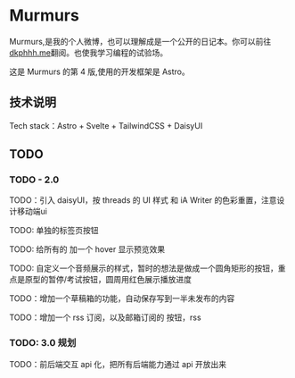 # Murmurs

Murmurs,是我的个人微博，也可以理解成是一个公开的日记本。你可以前往 [dkphhh.me](https://dkphhh.me/)翻阅。也使我学习编程的试验场。

这是 Murmurs 的第 4 版,使用的开发框架是 Astro。

## 技术说明

Tech stack：Astro + Svelte + TailwindCSS + DaisyUI

## TODO

### TODO - 2.0

TODO：引入 daisyUI，按 threads 的 UI 样式 和 iA Writer 的色彩重置，注意设计移动端ui

TODO: 单独的标签页按钮

TODO: 给所有的 <a></a> 加一个 hover 显示预览效果

TODO: 自定义一个音频展示的样式，暂时的想法是做成一个圆角矩形的按钮，重点是原型的暂停/考试按钮，圆周用红色展示播放进度

TODO：增加一个草稿箱的功能，自动保存写到一半未发布的内容

TODO：增加一个 rss 订阅，以及邮箱订阅的 按钮，rss

### TODO: 3.0 规划

TODO：前后端交互 api 化，把所有后端能力通过 api 开放出来
